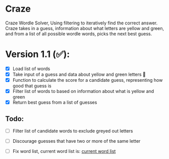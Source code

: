 # Craze
Craze Wordle Solver, Using filtering to iteratively find the correct answer.
Craze takes in a guess, information about what letters are yellow and green, and from a list of all possible wordle words, picks the next best guess.

Version 1.1 (:white_check_mark:):
===================================
- [X] Load list of words
- [X] Take input of a guess and data about yellow and green letters :tada:
- [X] Function to calculate the score for a candidate guess, representing how good that guess is
- [X] Filter list of words to based on information about what is yellow and green
- [X] Return best guess from a list of guesses

Todo:
----
- [ ] Filter list of candidate words to exclude greyed out letters
- [ ] Discourage guesses that have two or more of the same letter
- [ ] Fix word list, current word list is: [current word list](https://gist.github.com/dracos/dd0668f281e685bad51479e5acaadb93)


